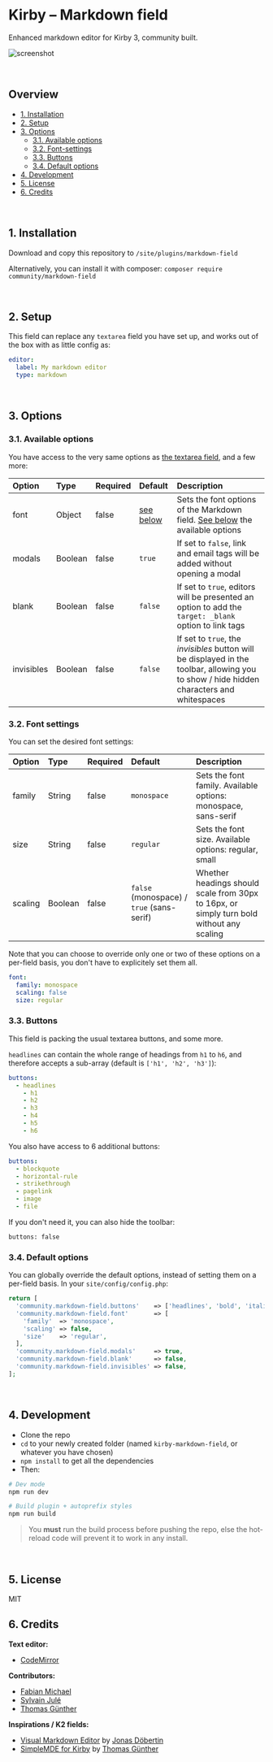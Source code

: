 # Kirby – Markdown field

Enhanced markdown editor for Kirby 3, community built.

![screenshot](https://user-images.githubusercontent.com/14079751/50606008-7cb31200-0ec4-11e9-9685-a48a8ba398a4.jpg)

<br/>

## Overview

- [1. Installation](#1-installation)
- [2. Setup](#2-setup)
- [3. Options](#3-available-options)
  - [3.1. Available options](#31-available-options)
  - [3.2. Font-settings](#32-font-settings)
  - [3.3. Buttons](#33-buttons)
  - [3.4. Default options](#34-default-options)
- [4. Development](#4-development)
- [5. License](#5-license)
- [6. Credits](#6-credits)

<br/>

## 1. Installation

Download and copy this repository to ```/site/plugins/markdown-field```

Alternatively, you can install it with composer: ```composer require community/markdown-field```

<br/>

## 2. Setup

This field can replace any `textarea` field you have set up, and works out of the box with as little config as:

```yaml
editor:
  label: My markdown editor
  type: markdown
```

<br/>

## 3. Options

### 3.1. Available options

You have access to the very same options as [the textarea field](https://nnnnext.getkirby.com/docs/cheatsheet/fields/textarea), and a few more:

| Option | Type | Required | Default | Description |
|:-------|:-----|:---------|:--------|:------------|
| font | Object | false | [see below](#32-font-settings) | Sets the font options of the Markdown field. [See below](#32-font-settings) the available options |
| modals | Boolean | false | `true` | If set to `false`, link and email tags will be added without opening a modal |
| blank | Boolean | false | `false` | If set to `true`, editors will be presented an option to add the `target: _blank` option to link tags |
| invisibles | Boolean | false | `false` | If set to `true`, the *invisibles* button will be displayed in the toolbar, allowing you to show / hide hidden characters and whitespaces |

### 3.2. Font settings

You can set the desired font settings:

| Option | Type | Required | Default | Description |
|:-------|:-----|:---------|:--------|:------------|
| family | String | false | `monospace` | Sets the font family. Available options: monospace, sans-serif |
| size | String | false | `regular` | Sets the font size. Available options: regular, small |
| scaling | Boolean | false | `false` (monospace) / `true` (sans-serif) | Whether headings should scale from 30px to 16px, or simply turn bold without any scaling |

Note that you can choose to override only one or two of these options on a per-field basis, you don't have to explicitely set them all.

```yaml
font:
  family: monospace
  scaling: false
  size: regular
```

### 3.3. Buttons

This field is packing the usual textarea buttons, and some more.

`headlines` can contain the whole range of headings from `h1` to `h6`, and therefore accepts a sub-array (default is `['h1', 'h2', 'h3']`):

```yaml
buttons:
  - headlines
    - h1 
    - h2
    - h3
    - h4
    - h5
    - h6
```

You also have access to 6 additional buttons:

```yaml
buttons:
  - blockquote
  - horizontal-rule
  - strikethrough
  - pagelink
  - image
  - file
```

If you don't need it, you can also hide the toolbar:

```
buttons: false
```

### 3.4. Default options

You can globally override the default options, instead of setting them on a per-field basis. In your `site/config/config.php`:

```php
return [
  'community.markdown-field.buttons'    => ['headlines', 'bold', 'italic', 'divider', 'link', 'email', 'code', 'divider', 'ul', 'ol'],
  'community.markdown-field.font'       => [
    'family'  => 'monospace',
    'scaling' => false,
    'size'    => 'regular',
  ],
  'community.markdown-field.modals'     => true,
  'community.markdown-field.blank'      => false,
  'community.markdown-field.invisibles' => false,
];
```

<br/>

## 4. Development

- Clone the repo
- `cd` to your newly created folder (named `kirby-markdown-field`, or whatever you have chosen)
- `npm install` to get all the dependencies
- Then:

```bash
# Dev mode
npm run dev

# Build plugin + autoprefix styles
npm run build
```

> You **must** run the build process before pushing the repo, else the hot-reload code will prevent it to work in any install.


<br/>

## 5. License

MIT

## 6. Credits

**Text editor:**

- [CodeMirror](https://codemirror.net/)

**Contributors:**

- [Fabian Michael](https://github.com/fabianmichael)
- [Sylvain Julé](https://github.com/sylvainjule)
- [Thomas Günther](https://github.com/medienbaecker)

**Inspirations / K2 fields:**

- [Visual Markdown Editor](https://github.com/JonasDoebertin/kirby-visual-markdown) by [Jonas Döbertin](https://github.com/JonasDoebertin)
- [SimpleMDE for Kirby](https://github.com/medienbaecker/kirby-simplemde) by [Thomas Günther](https://github.com/medienbaecker)
